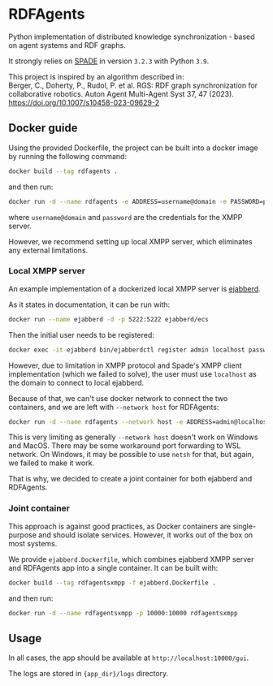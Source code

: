 # RDFAgents
Python implementation of distributed knowledge synchronization - based on agent systems and RDF graphs.

It strongly relies on [SPADE](https://spade-mas.readthedocs.io/en/latest/readme.html) in version `3.2.3` with Python `3.9`.

This project is inspired by an algorithm described in:\
Berger, C., Doherty, P., Rudol, P. et al. RGS: RDF graph synchronization for collaborative robotics. Auton Agent Multi-Agent Syst 37, 47 (2023). https://doi.org/10.1007/s10458-023-09629-2

## Docker guide
Using the provided Dockerfile, the project can be built into a docker image by running the following command:
```bash
docker build --tag rdfagents .
```
and then run:
```bash
docker run -d --name rdfagents -e ADDRESS=username@domain -e PASSWORD=password -p 10000:10000 rdfagents
```
where `username@domain` and `password` are the credentials for the XMPP server.

However, we recommend setting up local XMPP server, which eliminates any external limitations.

### Local XMPP server
An example implementation of a dockerized local XMPP server is [ejabberd](https://github.com/processone/docker-ejabberd/tree/master/ecs).

As it states in documentation, it can be run with:
```bash
docker run --name ejabberd -d -p 5222:5222 ejabberd/ecs
```
Then the initial user needs to be registered:
```bash
docker exec -it ejabberd bin/ejabberdctl register admin localhost password
```
However, due to limitation in XMPP protocol and Spade's XMPP client implementation (which we failed to solve), the user must use `localhost` as the domain to connect to local ejabberd.

Because of that, we can't use docker network to connect the two containers, and we are left with `--network host` for RDFAgents:
```bash
docker run -d --name rdfagents --network host -e ADDRESS=admin@localhost -e PASSWORD=password -p 10000:10000 rdfagents
```
This is very limiting as generally `--network host` doesn't work on Windows and MacOS.
There may be some workaround port forwarding to WSL network.
On Windows, it may be possible to use `netsh` for that, but again, we failed to make it work.

That is why, we decided to create a joint container for both ejabberd and RDFAgents.

### Joint container
This approach is against good practices, as Docker containers are single-purpose and should isolate services.
However, it works out of the box on most systems.

We provide `ejabberd.Dockerfile`, which combines ejabberd XMPP server and RDFAgents app into a single container.
It can be built with:
```bash
docker build --tag rdfagentsxmpp -f ejabberd.Dockerfile .
```
and then run:
```bash
docker run -d --name rdfagentsxmpp -p 10000:10000 rdfagentsxmpp
```

## Usage
In all cases, the app should be available at `http://localhost:10000/gui`.

The logs are stored in `{app_dir}/logs` directory.
